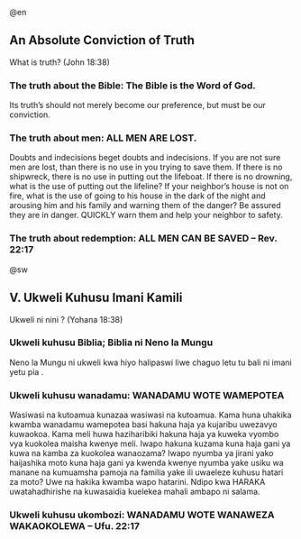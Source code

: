 @en



<h2>An Absolute Conviction of Truth</h2>
<p>&#9;What is truth? (John 18:38)</p>

<h3>The truth about the Bible: The Bible is the Word of God.</h3>
<p>Its truth&#8217;s should not merely become our preference, but must be our conviction.</p>


<h3>The truth about men: ALL MEN ARE LOST.</h3>
<p>Doubts and indecisions beget doubts and indecisions. If you are not sure men are lost, than there is no use in you trying to save them. If there is no shipwreck, there is no use in putting out the lifeboat. If there is no drowning, what is the use of putting out the lifeline? If your neighbor&#8217;s house is not on fire, what is the use of going to his house in the dark of the night and arousing him and his family and warning them of the danger? Be assured they are in danger. QUICKLY warn them and help your neighbor to safety.</p>

<h3>The truth about redemption: ALL MEN CAN BE SAVED &#8211; Rev. 22:17</h3>


@sw


<h2>V.&#9;Ukweli Kuhusu Imani Kamili</h2>
<p>&#9;Ukweli ni nini ? (Yohana 18:38)</p>

<h3>Ukweli kuhusu Biblia; Biblia ni Neno la Mungu</h3>
<p>Neno la Mungu ni ukweli kwa hiyo halipaswi liwe chaguo letu tu bali ni imani yetu pia .</p>


<h3>Ukweli kuhusu wanadamu: WANADAMU WOTE WAMEPOTEA </h3>
<p>Wasiwasi na kutoamua kunazaa wasiwasi na kutoamua. Kama huna uhakika kwamba wanadamu wamepotea basi hakuna haja ya kujaribu uwezavyo kuwaokoa. Kama meli huwa haziharibiki hakuna haja ya kuweka vyombo vya kuokolea maisha kwenye meli. Iwapo hakuna kuzama kuna haja gani ya kuwa na kamba za kuokolea wanaozama? Iwapo nyumba ya jirani yako haijashika moto kuna haja gani ya kwenda kwenye nyumba yake usiku wa manane na kumuamsha pamoja na familia yake ili uwaeleze kuhusu hatari za moto? Uwe na hakika kwamba wapo hatarini. Ndipo kwa HARAKA uwatahadhirishe na kuwasaidia kuelekea mahali ambapo ni salama.</p>

<h3>Ukweli kuhusu ukombozi: WANADAMU WOTE WANAWEZA WAKAOKOLEWA &#8211; Ufu. 22:17</h3>